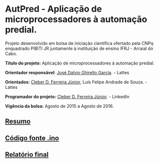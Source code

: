 # AutPred - Aplicação de microprocessadores à automação predial.

Projeto desenvolvido em bolsa de iniciação científica ofertado pela CNPq enquadrado PIBITI JR juntamente à instituição de ensino IFRJ - Arraial do Cabo.

**Título do projeto:** Aplicação de microprocessadores à automação predial.

**Orientador responsável**: [José Dalvio Ghirello Garcia](http://buscatextual.cnpq.br/buscatextual/visualizacv.do?id=K4420550A6). - Lattes 

**Orientados:** [Cleber D. Ferreira Júnior](http://lattes.cnpq.br/1716580303937391), Luís Felipe Andrade de Souza.  - Lattes

**Programador do projeto:** [Cleber D. Ferreira Júnior](https://www.linkedin.com/in/ferreira-junior/). - LinkedIn

**Vigência da bolsa:** Agosto de 2015 a Agosto de 2016.

## [Resumo](https://dwcleb.github.io/automacao/artigos%20e%20relatórios/AutoPred.doc)

## [Código fonte .ino](https://dwcleb.github.io/automacao/script/sistema_modific/sistema_modificado.ino)

## [Relatório final](https://dwcleb.github.io/automacao/artigos%20e%20relatórios/relatório%20final.docx)
